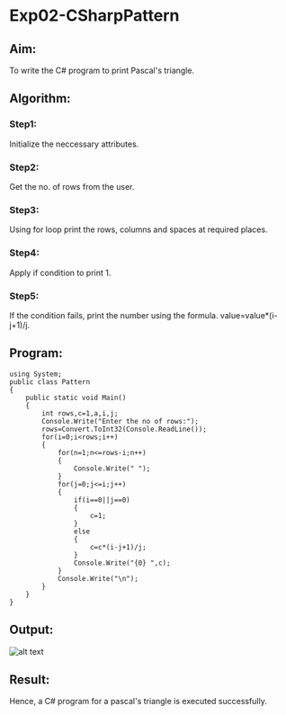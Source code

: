 # Exp02-CSharpPattern

## Aim:
 To write the C# program to print Pascal's triangle.

## Algorithm:

### Step1:
Initialize the neccessary attributes.
### Step2:
Get the no. of rows from the user.
### Step3:
Using for loop print the rows, columns and spaces at required places.
### Step4:
Apply if condition to print 1.
### Step5:
If the condition fails, print the number using the formula.
        value=value*(i-j+1)/j.
## Program:
```
using System;
public class Pattern
{
    public static void Main()
    {
        int rows,c=1,a,i,j;
        Console.Write("Enter the no of rows:");
        rows=Convert.ToInt32(Console.ReadLine());
        for(i=0;i<rows;i++)
        {
            for(n=1;n<=rows-i;n++)
            {
                Console.Write(" ");
            }
            for(j=0;j<=i;j++)
            {
                if(i==0||j==0)
                {
                    c=1;
                }
                else
                {
                    c=c*(i-j+1)/j;
                }
                Console.Write("{0} ",c);
            }
            Console.Write("\n");
        }
    }
}
```

## Output:
![alt text](C#exp2out.png)

## Result:
Hence, a C# program for a pascal's triangle is executed successfully.